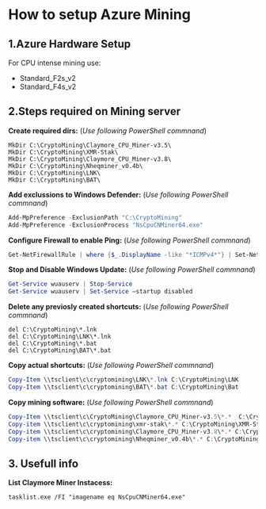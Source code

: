 # How to setup Azure Mining

## 1.Azure Hardware Setup
For CPU intense mining use:
- Standard_F2s_v2
- Standard_F4s_v2

## 2.Steps required on Mining server
**Create required dirs:** (*Use following PowerShell commnand*)
```Batchfile
MkDir C:\CryptoMining\Claymore_CPU_Miner-v3.5\
MkDir C:\CryptoMining\XMR-Stak\
MkDir C:\CryptoMining\Claymore_CPU_Miner-v3.8\
MkDir C:\CryptoMining\Nheqminer_v0.4b\
MkDir C:\CryptoMining\LNK\
MkDir C:\CryptoMining\BAT\
```
**Add exclussions to Windows Defender:** (*Use following PowerShell commnand*)
```Powershell
Add-MpPreference -ExclusionPath "C:\CryptoMining"
Add-MpPreference -ExclusionProcess "NsCpuCNMiner64.exe"
```
**Configure Firewall to enable Ping:** (*Use following PowerShell commnand*)
```Powershell
Get-NetFirewallRule | where {$_.DisplayName -like "*ICMPv4*"} | Set-NetFirewallRule -Enabled True
```

**Stop and Disable Windows Update:** (*Use following PowerShell commnand*)
```Powershell
Get-Service wuauserv | Stop-Service
Get-Service wuauserv | Set-Service –startup disabled
```
**Delete any previosly created shortcuts:** (*Use following PowerShell commnand*)
```Batchfile
del C:\CryptoMining\*.lnk
del C:\CryptoMining\LNK\*.lnk
del C:\CryptoMining\*.bat
del C:\CryptoMining\BAT\*.bat
```

**Copy actual shortcuts:** (*Use following PowerShell commnand*)
```Powershell
Copy-Item \\tsclient\c\cryptomining\LNK\*.lnk C:\CryptoMining\LNK
Copy-Item \\tsclient\c\cryptomining\BAT\*.bat C:\CryptoMining\Bat
```

**Copy mining software:** (*Use following PowerShell commnand*)
```Powershell
Copy-Item \\tsclient\c\CryptoMining\Claymore_CPU_Miner-v3.5\*.*  C:\CryptoMining\Claymore_CPU_Miner-v3.5 -exclude *.log
Copy-item \\tsclient\c\cryptomining\xmr-stak\*.* C:\CryptoMining\XMR-Stak -exclude *.log
Copy-item \\tsclient\c\cryptomining\Claymore_CPU_Miner-v3.8\*.* C:\CryptoMining\Claymore_CPU_Miner-v3.8 -exclude *.log 
Copy-item \\tsclient\c\cryptomining\Nheqminer_v0.4b\*.* C:\CryptoMining\Nheqminer_v0.4b -exclude *.log 
```
## 3. Usefull info
**List Claymore Miner Instacess:** 
```Batchfile
tasklist.exe /FI "imagename eq NsCpuCNMiner64.exe"
```
